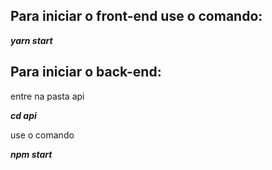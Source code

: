 ## Para iniciar o front-end use o comando:

_**yarn start**_


## Para iniciar o back-end:

entre na pasta api

_**cd api**_

use o comando

_**npm start**_

